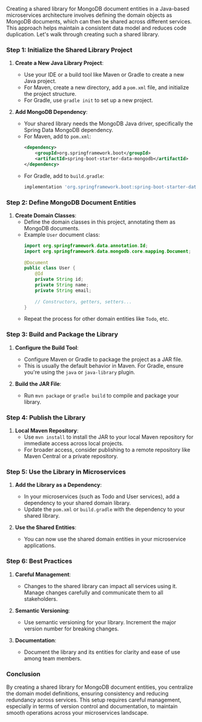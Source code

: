 Creating a shared library for MongoDB document entities in a Java-based microservices architecture involves defining the domain objects as MongoDB documents, which can then be shared across different services. This approach helps maintain a consistent data model and reduces code duplication. Let's walk through creating such a shared library.

### Step 1: Initialize the Shared Library Project

1. **Create a New Java Library Project**:
    - Use your IDE or a build tool like Maven or Gradle to create a new Java project.
    - For Maven, create a new directory, add a `pom.xml` file, and initialize the project structure.
    - For Gradle, use `gradle init` to set up a new project.

2. **Add MongoDB Dependency**:
    - Your shared library needs the MongoDB Java driver, specifically the Spring Data MongoDB dependency.
    - For Maven, add to `pom.xml`:
      ```xml
      <dependency>
          <groupId>org.springframework.boot</groupId>
          <artifactId>spring-boot-starter-data-mongodb</artifactId>
      </dependency>
      ```
    - For Gradle, add to `build.gradle`:
      ```groovy
      implementation 'org.springframework.boot:spring-boot-starter-data-mongodb'
      ```

### Step 2: Define MongoDB Document Entities

1. **Create Domain Classes**:
    - Define the domain classes in this project, annotating them as MongoDB documents.
    - Example `User` document class:
      ```java
      import org.springframework.data.annotation.Id;
      import org.springframework.data.mongodb.core.mapping.Document;
 
      @Document
      public class User {
          @Id
          private String id;
          private String name;
          private String email;
 
          // Constructors, getters, setters...
      }
      ```
    - Repeat the process for other domain entities like `Todo`, etc.

### Step 3: Build and Package the Library

1. **Configure the Build Tool**:
    - Configure Maven or Gradle to package the project as a JAR file.
    - This is usually the default behavior in Maven. For Gradle, ensure you're using the `java` or `java-library` plugin.

2. **Build the JAR File**:
    - Run `mvn package` or `gradle build` to compile and package your library.

### Step 4: Publish the Library

1. **Local Maven Repository**:
    - Use `mvn install` to install the JAR to your local Maven repository for immediate access across local projects.
    - For broader access, consider publishing to a remote repository like Maven Central or a private repository.

### Step 5: Use the Library in Microservices

1. **Add the Library as a Dependency**:
    - In your microservices (such as Todo and User services), add a dependency to your shared domain library.
    - Update the `pom.xml` or `build.gradle` with the dependency to your shared library.

2. **Use the Shared Entities**:
    - You can now use the shared domain entities in your microservice applications.

### Step 6: Best Practices

1. **Careful Management**:
    - Changes to the shared library can impact all services using it. Manage changes carefully and communicate them to all stakeholders.

2. **Semantic Versioning**:
    - Use semantic versioning for your library. Increment the major version number for breaking changes.

3. **Documentation**:
    - Document the library and its entities for clarity and ease of use among team members.

### Conclusion

By creating a shared library for MongoDB document entities, you centralize the domain model definitions, ensuring consistency and reducing redundancy across services. This setup requires careful management, especially in terms of version control and documentation, to maintain smooth operations across your microservices landscape.
